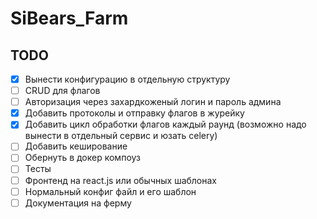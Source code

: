 # SiBears_Farm 

## TODO

- [x] Вынести конфигурацию в отдельную структуру
- [ ] CRUD для флагов
- [ ] Авторизация через захардкоженый логин и пароль админа
- [x] Добавить протоколы и отправку флагов в журейку
- [x] Добавить цикл обработки флагов каждый раунд (возможно надо вынести в отдельный сервис и юзать celery)
- [ ] Добавить кеширование
- [ ] Обернуть в докер компоуз
- [ ] Тесты
- [ ] Фронтенд на react.js или обычных шаблонах
- [ ] Нормальный конфиг файл и его шаблон 
- [ ] Документация на ферму